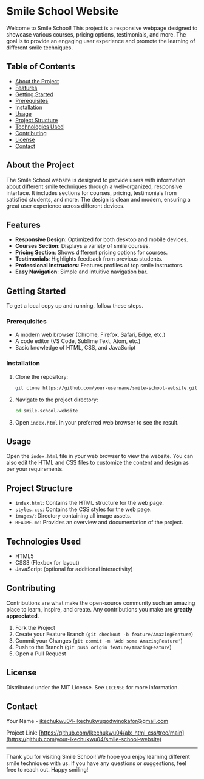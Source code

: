 # Smile School Website

Welcome to Smile School! This project is a responsive webpage designed to showcase various courses, pricing options, testimonials, and more. The goal is to provide an engaging user experience and promote the learning of different smile techniques.

## Table of Contents

- [About the Project](#about-the-project)
- [Features](#features)
- [Getting Started](#getting-started)
- [Prerequisites](#prerequisites)
- [Installation](#installation)
- [Usage](#usage)
- [Project Structure](#project-structure)
- [Technologies Used](#technologies-used)
- [Contributing](#contributing)
- [License](#license)
- [Contact](#contact)

## About the Project

The Smile School website is designed to provide users with information about different smile techniques through a well-organized, responsive interface. It includes sections for courses, pricing, testimonials from satisfied students, and more. The design is clean and modern, ensuring a great user experience across different devices.

## Features

- **Responsive Design**: Optimized for both desktop and mobile devices.
- **Courses Section**: Displays a variety of smile courses.
- **Pricing Section**: Shows different pricing options for courses.
- **Testimonials**: Highlights feedback from previous students.
- **Professional Instructors**: Features profiles of top smile instructors.
- **Easy Navigation**: Simple and intuitive navigation bar.

## Getting Started

To get a local copy up and running, follow these steps.

### Prerequisites

- A modern web browser (Chrome, Firefox, Safari, Edge, etc.)
- A code editor (VS Code, Sublime Text, Atom, etc.)
- Basic knowledge of HTML, CSS, and JavaScript

### Installation

1. Clone the repository:

    ```sh
    git clone https://github.com/your-username/smile-school-website.git
    ```

2. Navigate to the project directory:

    ```sh
    cd smile-school-website
    ```

3. Open `index.html` in your preferred web browser to see the result.

## Usage

Open the `index.html` file in your web browser to view the website. You can also edit the HTML and CSS files to customize the content and design as per your requirements.

## Project Structure



- `index.html`: Contains the HTML structure for the web page.
- `styles.css`: Contains the CSS styles for the web page.
- `images/`: Directory containing all image assets.
- `README.md`: Provides an overview and documentation of the project.

## Technologies Used

- HTML5
- CSS3 (Flexbox for layout)
- JavaScript (optional for additional interactivity)

## Contributing

Contributions are what make the open-source community such an amazing place to learn, inspire, and create. Any contributions you make are **greatly appreciated**.

1. Fork the Project
2. Create your Feature Branch (`git checkout -b feature/AmazingFeature`)
3. Commit your Changes (`git commit -m 'Add some AmazingFeature'`)
4. Push to the Branch (`git push origin feature/AmazingFeature`)
5. Open a Pull Request

## License

Distributed under the MIT License. See `LICENSE` for more information.

## Contact

Your Name - [ikechukwu04-ikechukwugodwinokafor@gmail.com](mailto:ikechukwugodwinokafor@gmail.com)

Project Link: [https://github.com/Ikechukwu04/alx_html_css/tree/main](https://github.com/your-ikechukwu04/smile-school-website)

---

Thank you for visiting Smile School! We hope you enjoy learning different smile techniques with us. If you have any questions or suggestions, feel free to reach out. Happy smiling!
